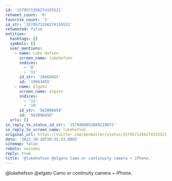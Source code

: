 ```yaml
---
id: '1579571356274155521'
retweet_count: '0'
favorite_count: '1'
id_str: '1579571356274155521'
retweeted: false
entities:
  hashtags: []
  symbols: []
  user_mentions:
    - name: Luke Hefson
      screen_name: lukehefson
      indices:
        - '0'
        - '11'
      id_str: '19663455'
      id: '19663455'
    - name: Elgato
      screen_name: elgato
      indices:
        - '12'
        - '19'
      id_str: '563890459'
      id: '563890459'
  urls: []
in_reply_to_status_id_str: '1579408052889219072'
in_reply_to_screen_name: lukehefson
original_url: https://twitter.com/benbalter/status/1579571356274155521
date: '2022-10-10T20:35:33.000Z'
sitemap: false
robots: noindex
reply: true
title: '@lukehefson @elgato Camo or continuity camera + iPhone.'
---
```


@lukehefson @elgato Camo or continuity camera + iPhone.